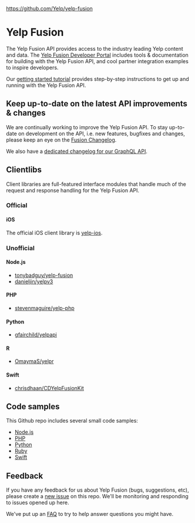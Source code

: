 
https://github.com/Yelp/yelp-fusion


# Yelp Fusion
The Yelp Fusion API provides access to the industry leading Yelp content and data. The [Yelp Fusion Developer Portal](https://www.yelp.com/fusion) includes tools & documentation for building with the Yelp Fusion API, and cool partner integration examples to inspire developers.

Our [getting started tutorial](https://www.yelp.com/developers/documentation/v3/get_started) provides step-by-step instructions to get up and running with the Yelp Fusion API.

## Keep up-to-date on the latest API improvements & changes

We are continually working to improve the Yelp Fusion API. To stay up-to-date on development on the API, i.e. new features, bugfixes and changes, please keep an eye on the [Fusion Changelog](https://www.yelp.com/developers/v3/changelog). 

We also have a [dedicated changelog for our GraphQL API](https://www.yelp.com/developers/graphql/changelog). 

## Clientlibs
Client libraries are full-featured interface modules that handle much of the request and response handling for the Yelp Fusion API.

### Official
#### iOS
The official iOS client library is [yelp-ios](https://github.com/Yelp/yelp-ios).

### Unofficial
#### Node.js
* [tonybadguy/yelp-fusion](https://github.com/tonybadguy/yelp-fusion)
* [danieljin/yelpv3](https://github.com/danieljin/yelpv3)

#### PHP
* [stevenmaguire/yelp-php](https://github.com/stevenmaguire/yelp-php)

#### Python
* [gfairchild/yelpapi](https://github.com/gfairchild/yelpapi)

#### R
* [OmaymaS/yelpr](https://github.com/OmaymaS/yelpr)

#### Swift
* [chrisdhaan/CDYelpFusionKit](https://github.com/chrisdhaan/CDYelpFusionKit)

## Code samples
This Github repo includes several small code samples:
* [Node.js](https://github.com/Yelp/yelp-fusion/tree/master/fusion/node)
* [PHP](https://github.com/Yelp/yelp-fusion/tree/master/fusion/php)
* [Python](https://github.com/Yelp/yelp-fusion/tree/master/fusion/python)
* [Ruby](https://github.com/Yelp/yelp-fusion/tree/master/fusion/ruby)
* [Swift](https://github.com/Yelp/yelp-fusion/tree/master/fusion/swift)

## Feedback

If you have any feedback for us about Yelp Fusion (bugs, suggestions, etc), please create a [new issue](https://github.com/Yelp/yelp-fusion/issues/new) on this repo. We'll be monitoring and responding to issues opened up here.

We've put up an [FAQ](https://www.yelp.com/developers/faq) to try to help answer questions you might have.
